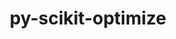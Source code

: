 ---
title: "py-scikit-optimize"
layout: cache
categories: [package, develop]
meta: {"compilers": ["gcc@=11.4.0", "gcc@=9.4.0", "oneapi@=2024.2.1"], "num_specs": 21, "num_specs_by_stack": {"e4s": 8, "e4s-neoverse_v1": 3, "e4s-oneapi": 9, "e4s-power": 1, "root": 21}, "oss": ["ubuntu20.04", "ubuntu22.04"], "platforms": ["linux"], "stacks": ["e4s", "e4s-neoverse_v1", "e4s-oneapi", "e4s-power", "root"], "targets": ["neoverse_v1", "ppc64le", "x86_64_v3"], "versions": ["0.9.0"]}
spec_details: [{"compiler": "oneapi@=2024.2.1", "hash": "37z3snbxddph2urzlyi3jey72vyc7lky", "os": "ubuntu22.04", "platform": "linux", "size": "-", "stacks": ["e4s-oneapi", "root"], "target": "x86_64_v3", "variants": ["build_system=python_pip", "patches=21f43c9", "+plots"], "versions": ["0.9.0"]}, {"compiler": "oneapi@=2024.2.1", "hash": "3wsx6yi6qcho5yu2s4iqzxbb3otumcy5", "os": "ubuntu22.04", "platform": "linux", "size": "-", "stacks": ["e4s-oneapi", "root"], "target": "x86_64_v3", "variants": ["build_system=python_pip", "patches=21f43c9", "+plots"], "versions": ["0.9.0"]}, {"compiler": "gcc@=11.4.0", "hash": "4fh7waddyt2wbxnde5ssysq4by74tefx", "os": "ubuntu22.04", "platform": "linux", "size": "-", "stacks": ["e4s", "root"], "target": "x86_64_v3", "variants": ["build_system=python_pip", "patches=21f43c9", "+plots"], "versions": ["0.9.0"]}, {"compiler": "gcc@=11.4.0", "hash": "5w5stlgweg43cypn57onh7vdy3ewfu37", "os": "ubuntu22.04", "platform": "linux", "size": "-", "stacks": ["e4s", "root"], "target": "x86_64_v3", "variants": ["build_system=python_pip", "patches=21f43c9", "+plots"], "versions": ["0.9.0"]}, {"compiler": "gcc@=11.4.0", "hash": "6gvmleezwrsrpjqnv5hbyblo5isog46z", "os": "ubuntu22.04", "platform": "linux", "size": "-", "stacks": ["e4s", "root"], "target": "x86_64_v3", "variants": ["build_system=python_pip", "patches=21f43c9", "+plots"], "versions": ["0.9.0"]}, {"compiler": "gcc@=11.4.0", "hash": "d4oeyaikmz5jwvrnjc5zmphwkapug4w3", "os": "ubuntu22.04", "platform": "linux", "size": "-", "stacks": ["e4s", "root"], "target": "x86_64_v3", "variants": ["build_system=python_pip", "patches=21f43c9", "+plots"], "versions": ["0.9.0"]}, {"compiler": "oneapi@=2024.2.1", "hash": "gxahd23ljrjobqjripejfjlvbpmfarsh", "os": "ubuntu22.04", "platform": "linux", "size": "-", "stacks": ["e4s-oneapi", "root"], "target": "x86_64_v3", "variants": ["build_system=python_pip", "patches=21f43c9", "+plots"], "versions": ["0.9.0"]}, {"compiler": "gcc@=9.4.0", "hash": "iixgpqfpxiuuhg5epsqjma5fr5ongdl5", "os": "ubuntu20.04", "platform": "linux", "size": "-", "stacks": ["e4s-power", "root"], "target": "ppc64le", "variants": ["build_system=python_pip", "patches=21f43c9", "+plots"], "versions": ["0.9.0"]}, {"compiler": "gcc@=11.4.0", "hash": "mbzhnfoybib3ku2jk5adrzghtzdwsn47", "os": "ubuntu22.04", "platform": "linux", "size": "-", "stacks": ["e4s-neoverse_v1", "root"], "target": "neoverse_v1", "variants": ["build_system=python_pip", "patches=21f43c9", "+plots"], "versions": ["0.9.0"]}, {"compiler": "gcc@=11.4.0", "hash": "nkgv5yjjytjgbeaz7og4dkk6rqhjxxkf", "os": "ubuntu22.04", "platform": "linux", "size": "-", "stacks": ["e4s", "root"], "target": "x86_64_v3", "variants": ["build_system=python_pip", "patches=21f43c9", "+plots"], "versions": ["0.9.0"]}, {"compiler": "gcc@=11.4.0", "hash": "pk6j45wacezmz7xammra2z4fm3jecqql", "os": "ubuntu22.04", "platform": "linux", "size": "-", "stacks": ["e4s-neoverse_v1", "root"], "target": "neoverse_v1", "variants": ["build_system=python_pip", "patches=21f43c9", "+plots"], "versions": ["0.9.0"]}, {"compiler": "gcc@=11.4.0", "hash": "qdrkimr2sz64yafqh7n6mh3muxilp2vw", "os": "ubuntu22.04", "platform": "linux", "size": "-", "stacks": ["e4s", "root"], "target": "x86_64_v3", "variants": ["build_system=python_pip", "patches=21f43c9", "+plots"], "versions": ["0.9.0"]}, {"compiler": "gcc@=11.4.0", "hash": "qwbw2rnrpj2cqgh2vo7dxea6hyeylphm", "os": "ubuntu22.04", "platform": "linux", "size": "-", "stacks": ["e4s", "root"], "target": "x86_64_v3", "variants": ["build_system=python_pip", "patches=21f43c9", "+plots"], "versions": ["0.9.0"]}, {"compiler": "oneapi@=2024.2.1", "hash": "riabp6222tfxjdtlfsmu6izclny2pim4", "os": "ubuntu22.04", "platform": "linux", "size": "-", "stacks": ["e4s-oneapi", "root"], "target": "x86_64_v3", "variants": ["build_system=python_pip", "patches=21f43c9", "+plots"], "versions": ["0.9.0"]}, {"compiler": "gcc@=11.4.0", "hash": "sxbve622uccgkmlmwqfmobvuqbgpyybr", "os": "ubuntu22.04", "platform": "linux", "size": "-", "stacks": ["e4s-neoverse_v1", "root"], "target": "neoverse_v1", "variants": ["build_system=python_pip", "patches=21f43c9", "+plots"], "versions": ["0.9.0"]}, {"compiler": "gcc@=11.4.0", "hash": "tasv5yw2cveduojwqcnoo32cw3hlaeme", "os": "ubuntu22.04", "platform": "linux", "size": "-", "stacks": ["e4s", "root"], "target": "x86_64_v3", "variants": ["build_system=python_pip", "patches=21f43c9", "+plots"], "versions": ["0.9.0"]}, {"compiler": "oneapi@=2024.2.1", "hash": "vceznj3njseffcf5uaqs65sjldakovrj", "os": "ubuntu22.04", "platform": "linux", "size": "-", "stacks": ["e4s-oneapi", "root"], "target": "x86_64_v3", "variants": ["build_system=python_pip", "patches=21f43c9", "+plots"], "versions": ["0.9.0"]}, {"compiler": "oneapi@=2024.2.1", "hash": "vr2sa4pymypbmdasudm5cls4zs4vg6dt", "os": "ubuntu22.04", "platform": "linux", "size": "-", "stacks": ["e4s-oneapi", "root"], "target": "x86_64_v3", "variants": ["build_system=python_pip", "patches=21f43c9", "+plots"], "versions": ["0.9.0"]}, {"compiler": "oneapi@=2024.2.1", "hash": "vye2tgtu5rybjexkpwxzj34iimhhlw5m", "os": "ubuntu22.04", "platform": "linux", "size": "-", "stacks": ["e4s-oneapi", "root"], "target": "x86_64_v3", "variants": ["build_system=python_pip", "patches=21f43c9", "+plots"], "versions": ["0.9.0"]}, {"compiler": "oneapi@=2024.2.1", "hash": "xtnd6wgr44mrxtjh4wz3q62xvt53pq5h", "os": "ubuntu22.04", "platform": "linux", "size": "-", "stacks": ["e4s-oneapi", "root"], "target": "x86_64_v3", "variants": ["build_system=python_pip", "patches=21f43c9", "+plots"], "versions": ["0.9.0"]}, {"compiler": "oneapi@=2024.2.1", "hash": "zu7h4zdg53tlrqksi4bqd6rqkp5p2ret", "os": "ubuntu22.04", "platform": "linux", "size": "-", "stacks": ["e4s-oneapi", "root"], "target": "x86_64_v3", "variants": ["build_system=python_pip", "patches=21f43c9", "+plots"], "versions": ["0.9.0"]}]
---